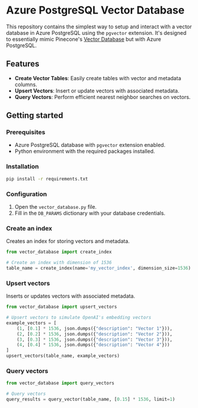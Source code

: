 # Azure PostgreSQL Vector Database

This repository contains the simplest way to setup and interact with a vector database in Azure PostgreSQL using the `pgvector` extension. It's designed to essentially mimic Pinecone's [Vector Database](https://www.pinecone.io/product/) but with Azure PostgreSQL.

## Features

- **Create Vector Tables**: Easily create tables with vector and metadata columns.
- **Upsert Vectors**: Insert or update vectors with associated metadata.
- **Query Vectors**: Perform efficient nearest neighbor searches on vectors.

## Getting started
### Prerequisites

- Azure PostgreSQL database with `pgvector` extension enabled.
- Python environment with the required packages installed.

### Installation
```bash
pip install -r requirements.txt
```

### Configuration
1. Open the `vector_database.py` file.
2. Fill in the `DB_PARAMS` dictionary with your database credentials.

### Create an index
Creates an index for storing vectors and metadata.

```python
from vector_database import create_index

# Create an index with dimension of 1536
table_name = create_index(name='my_vector_index', dimension_size=1536)
```

### Upsert vectors
Inserts or updates vectors with associated metadata.

```python
from vector_database import upsert_vectors

# Upsert vectors to simulate OpenAI's embedding vectors
example_vectors = [
    (1, [0.1] * 1536, json.dumps({"description": "Vector 1"})),
    (2, [0.2] * 1536, json.dumps({"description": "Vector 2"})),
    (3, [0.3] * 1536, json.dumps({"description": "Vector 3"})),
    (4, [0.4] * 1536, json.dumps({"description": "Vector 4"}))
]
upsert_vectors(table_name, example_vectors)
```

### Query vectors
```python
from vector_database import query_vectors

# Query vectors
query_results = query_vector(table_name, [0.15] * 1536, limit=1)
```